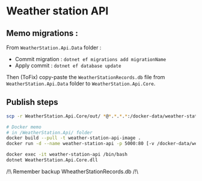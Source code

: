 # Weather station API

## Memo migrations :  
From `WeatherStation.Api.Data` folder :   
- Commit migration : `dotnet ef migrations add migrationName`  
- Apply commit : `dotnet ef database update`  

Then (ToFix) copy-paste the `WeatherStationRecords.db` file from `WeatherStation.Api.Data` folder to `WeatherStation.Api.Core`.  

## Publish steps  
```bash
scp -r WeatherStation.Api.Core/out/ *@*.*.*.*:/docker-data/weather-station-api/  

# Docker memo
# in /WeatherStation.Api/ folder
docker build --pull -t weather-station-api-image .   
docker run -d --name weather-station-api -p 5000:80 [-v /docker-data/weather-station-api/:/data/] weather-station-api-image

docker exec -it weather-station-api /bin/bash  
dotnet WeatherStation.Api.Core.dll
```
/!\  Remember backup WheatherStationRecords.db  /!\   

